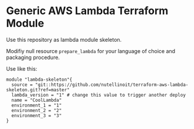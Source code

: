 # Generic AWS Lambda Terraform Module  

Use this repository as lambda module skeleton.

Modifiy null resource `prepare_lambda` for your language of choice and packaging procedure.

Use like this:

```
module "lambda-skeleton"{
  source = "git::https://github.com/nutellinoit/terraform-aws-lambda-skeleton.git?ref=master"
  lambda_version = "1" # change this value to trigger another deploy
  name = "CoolLambda"
  environment_1 = "1"
  environment_2 = "2"
  environment_3 = "3"
}
```